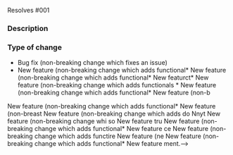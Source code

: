 <!--Read comments, before commiting pull request 
read checklist again

# Checklist:

- I have performed a self-review of my own code,
- I have commented my code, particularly in hard-to-understand areas,
- I have made corresponding changes to the documentation,
- I have added tests that prove my fix is effective or that my feature works,
- New and existing unit tests pass locally with my changes ("bundle exec rake"),
- Title include "WIP" if work is in progress.

-->

Resolves #001 <!--fill issue number-->

### Description
<!-- Please include a summary of the change and which issue is fixed. 
Please also include relevant motivation and context.
Guide questions:
  - What motivated this change (if not already described in an issue)?
  - What alternative solutions did you consider?
  - What are the tradeoffs for your solution?
   
List any dependencies that are required for this change. (gems, js libraries, etc.)

Include anything else we should know about. -->

### Type of change

<!-- Please delete options that are not relevant. -->

* Bug fix (non-breaking change which fixes an issue)
* New feature (non-breaking change which adds functional* New feature (non-breaking change which adds functional* New featurct* New feature (non-breaking change which adds functionals * New feature (non-breaking change which adds functional* New feature (non-b


 New feature (non-breaking change which adds functional* New feature (non-breast New feature (non-breaking change which adds do Nnyt New feature (non-breaking change whi so New feature tru New feature (non-breaking change which adds functional* New feature ce New feature (non-breaking change which adds functire New feature (ne  New feature (non-breaking change which adds functional* New feature ment.-->